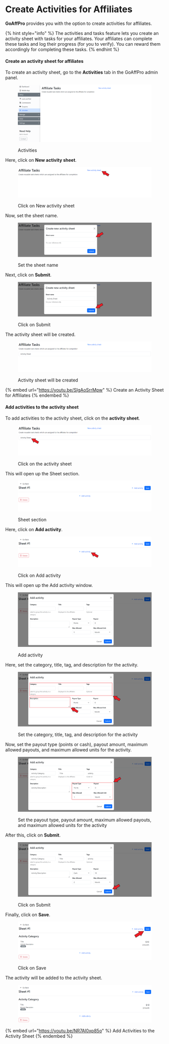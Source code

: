 # Create Activities for Affiliates

**GoAffPro** provides you with the option to create activities for affiliates.

{% hint style="info" %}
The activities and tasks feature lets you create an activity sheet with tasks for your affiliates. Your affiliates can complete these tasks and log their progress (for you to verify). You can reward them accordingly for completing these tasks.&#x20;
{% endhint %}

#### Create an activity sheet for affiliates

To create an activity sheet, go to the **Activities** tab in the GoAffPro admin panel.

<figure><img src="../../../.gitbook/assets/image (3506).png" alt=""><figcaption><p>Activities</p></figcaption></figure>

Here, click on **New activity sheet**.&#x20;

<figure><img src="../../../.gitbook/assets/Screenshot 2023-12-11 153210.png" alt=""><figcaption><p>Click on New activity sheet</p></figcaption></figure>

Now, set the sheet name.

<figure><img src="../../../.gitbook/assets/Screenshot 2023-12-11 153225.png" alt=""><figcaption><p>Set the sheet name</p></figcaption></figure>

Next, click on **Submit**.

<figure><img src="../../../.gitbook/assets/Screenshot 2023-12-11 153252.png" alt=""><figcaption><p>Click on Submit</p></figcaption></figure>

The activity sheet will be created.&#x20;

<figure><img src="../../../.gitbook/assets/image (286).png" alt=""><figcaption><p>Activity sheet will be created</p></figcaption></figure>

{% embed url="https://youtu.be/SIgAoSrrMpw" %}
Create an Activity Sheet for Affiliates
{% endembed %}

#### Add activities to the activity sheet

To add activities to the activity sheet, click on the **activity sheet**.

<figure><img src="../../../.gitbook/assets/Screenshot 2023-12-11 153308.png" alt=""><figcaption><p>Click on the activity sheet</p></figcaption></figure>

This will open up the Sheet section.

<figure><img src="../../../.gitbook/assets/image (287).png" alt=""><figcaption><p>Sheet section</p></figcaption></figure>

Here, click on **Add activity**.

<figure><img src="../../../.gitbook/assets/Screenshot 2023-12-11 153340.png" alt=""><figcaption><p>Click on Add activity</p></figcaption></figure>

This will open up the Add activity window.

<figure><img src="../../../.gitbook/assets/image (288).png" alt=""><figcaption><p>Add activity</p></figcaption></figure>

Here, set the category, title, tag, and description for the activity.

<figure><img src="../../../.gitbook/assets/Screenshot 2023-12-11 153401.png" alt=""><figcaption><p>Set the category, title, tag, and description for the activity</p></figcaption></figure>

Now, set the payout type (points or cash), payout amount, maximum allowed payouts, and maximum allowed units for the activity.

<figure><img src="../../../.gitbook/assets/Screenshot 2023-12-11 153455.png" alt=""><figcaption><p>Set the payout type, payout amount, maximum allowed payouts, and maximum allowed units for the activity</p></figcaption></figure>

After this, click on **Submit**.

<figure><img src="../../../.gitbook/assets/Screenshot 2023-12-11 15351g8.png" alt=""><figcaption><p>Click on Submit</p></figcaption></figure>

Finally, click on **Save**.

<figure><img src="../../../.gitbook/assets/Screenshot 2023-12-11 16412942.png" alt=""><figcaption><p>Click on Save</p></figcaption></figure>

The activity will be added to the activity sheet.&#x20;

<figure><img src="../../../.gitbook/assets/image (289).png" alt=""><figcaption></figcaption></figure>

{% embed url="https://youtu.be/NR7AI0xp85o" %}
Add Activities to the Activity Sheet
{% endembed %}
